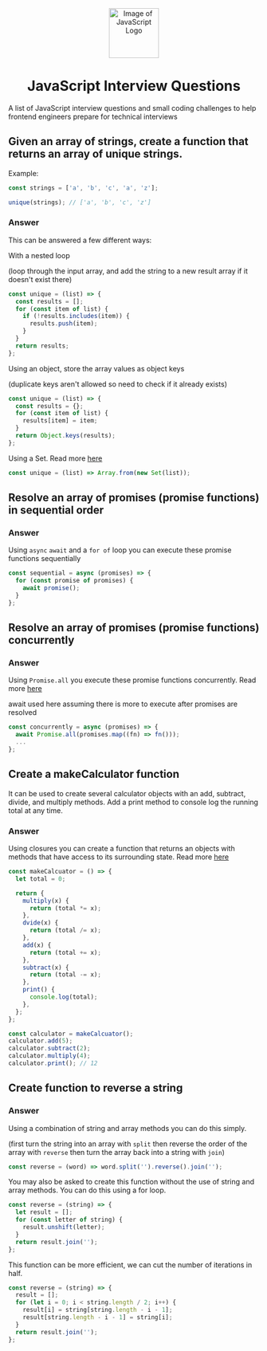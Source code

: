 <div align="center">

<img src="https://miro.medium.com/max/512/1*YWazhGyGmNs6K3HZE7lS7Q.png"  height="100px" alt="Image of JavaScript Logo"/>

# JavaScript Interview Questions

</div>

A list of JavaScript interview questions and small coding challenges to help frontend engineers prepare for technical interviews

## Given an array of strings, create a function that returns an array of unique strings.

Example:

```js
const strings = ['a', 'b', 'c', 'a', 'z'];

unique(strings); // ['a', 'b', 'c', 'z']
```

### Answer

This can be answered a few different ways:

With a nested loop

(loop through the input array, and add the string to a new result array if it doesn't exist there)

```js
const unique = (list) => {
  const results = [];
  for (const item of list) {
    if (!results.includes(item)) {
      results.push(item);
    }
  }
  return results;
};
```

Using an object, store the array values as object keys

(duplicate keys aren't allowed so need to check if it already exists)

```js
const unique = (list) => {
  const results = {};
  for (const item of list) {
    results[item] = item;
  }
  return Object.keys(results);
};
```

Using a Set. Read more [here](https://developer.mozilla.org/en-US/docs/Web/JavaScript/Reference/Global_Objects/Set)

```js
const unique = (list) => Array.from(new Set(list));
```

## Resolve an array of promises (promise functions) in sequential order

### Answer

Using `async` `await` and a `for of` loop you can execute these promise functions sequentially

```js
const sequential = async (promises) => {
  for (const promise of promises) {
    await promise();
  }
};
```

## Resolve an array of promises (promise functions) concurrently

### Answer

Using `Promise.all` you execute these promise functions concurrently. Read more [here](https://developer.mozilla.org/en-US/docs/Web/JavaScript/Reference/Global_Objects/Promise/all)

await used here assuming there is more to execute after promises are resolved

```js
const concurrently = async (promises) => {
  await Promise.all(promises.map((fn) => fn()));
  ...
};
```

## Create a makeCalculator function

It can be used to create several calculator objects with an add, subtract, divide, and multiply methods. Add a print method to console log the running total at any time.

### Answer

Using closures you can create a function that returns an objects with methods that have access to its surrounding state. Read more [here](https://developer.mozilla.org/en-US/docs/Web/JavaScript/Closures)

```js
const makeCalcuator = () => {
  let total = 0;

  return {
    multiply(x) {
      return (total *= x);
    },
    dvide(x) {
      return (total /= x);
    },
    add(x) {
      return (total += x);
    },
    subtract(x) {
      return (total -= x);
    },
    print() {
      console.log(total);
    },
  };
};

const calculator = makeCalcuator();
calculator.add(5);
calculator.subtract(2);
calculator.multiply(4);
calculator.print(); // 12
```

## Create function to reverse a string

### Answer

Using a combination of string and array methods you can do this simply.

(first turn the string into an array with `split` then reverse the order of the array with `reverse` then turn the array back into a string with `join`)

```js
const reverse = (word) => word.split('').reverse().join('');
```

You may also be asked to create this function without the use of string and array methods. You can do this using a for loop.

```js
const reverse = (string) => {
  let result = [];
  for (const letter of string) {
    result.unshift(letter);
  }
  return result.join('');
};
```

This function can be more efficient, we can cut the number of iterations in half.

```js
const reverse = (string) => {
  result = [];
  for (let i = 0; i < string.length / 2; i++) {
    result[i] = string[string.length - i - 1];
    result[string.length - i - 1] = string[i];
  }
  return result.join('');
};
```

